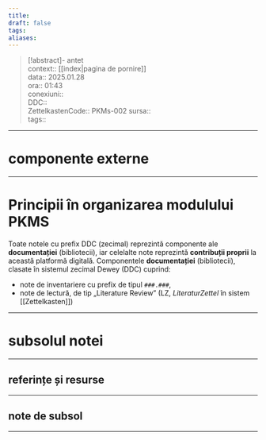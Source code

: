```yaml
---
title: 
draft: false
tags: 
aliases:
---
```

> [!abstract]- antet  
> context::  [[index|pagina de pornire]]  
> data:: 2025.01.28  
> ora:: 01:43  
> conexiuni::  
> DDC::  
> ZettelkastenCode::  PKMs-002
> sursa::  
> tags::  


---
# componente externe


---

# Principii în organizarea modulului PKMS  


Toate notele cu prefix DDC (zecimal) reprezintă componente ale **documentației** (bibliotecii), iar celelalte note reprezintă **contribuții proprii** la această platformă digitală. Componentele **documentației** (bibliotecii), clasate în sistemul zecimal Dewey (DDC) cuprind:
- note de inventariere cu prefix de tipul `###.###`,
- note de lectură, de tip „Literature Review” (LZ, *LiteraturZettel* în sistem [[Zettelkasten]])

  

---
# subsolul notei
---
## referințe și resurse


---
## note de subsol
---


